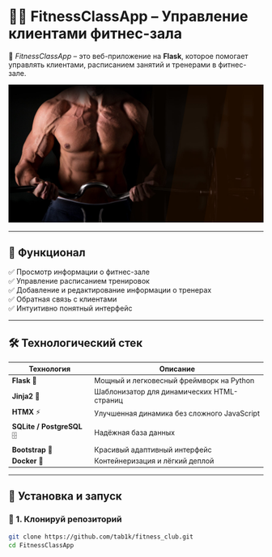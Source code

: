 # 🏋️‍♂️ FitnessClassApp – Управление клиентами фитнес-зала  

🚀 *FitnessClassApp* – это веб-приложение на **Flask**, которое помогает управлять клиентами, расписанием занятий и тренерами в фитнес-зале.  

![Fitness Gym](https://raw.githubusercontent.com/tab1k/fitness_club/main/src/static/img/hero/hero-1.jpg)

---

## 📌 Функционал  
✅ Просмотр информации о фитнес-зале  
✅ Управление расписанием тренировок  
✅ Добавление и редактирование информации о тренерах  
✅ Обратная связь с клиентами  
✅ Интуитивно понятный интерфейс  

---

## 🛠️ Технологический стек  
| Технология  | Описание |
|-------------|----------|
| **Flask** 🐍 | Мощный и легковесный фреймворк на Python |
| **Jinja2** 🎨 | Шаблонизатор для динамических HTML-страниц |
| **HTMX** ⚡ | Улучшенная динамика без сложного JavaScript |
| **SQLite / PostgreSQL** 🗄️ | Надёжная база данных |
| **Bootstrap** 🎨 | Красивый адаптивный интерфейс |
| **Docker** 🐳 | Контейнеризация и лёгкий деплой |

---

## 🚀 Установка и запуск  
### 🔹 1. Клонируй репозиторий  
```bash
git clone https://github.com/tab1k/fitness_club.git
cd FitnessClassApp
